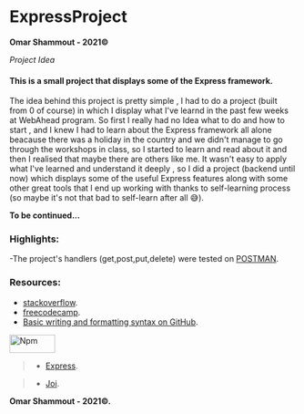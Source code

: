 # ExpressProject
**Omar Shammout - 2021©**

*Project Idea*

#### This is a small project that displays some of the Express framework.
The idea behind this project is pretty simple , I had to do a project (built from 0 of course) in which I display what I've learnd in the past few weeks at WebAhead program.
So first I really had no Idea what to do and how to start , and I knew I had to learn about the Express framework all alone beacause there was a holiday in the country and we didn't manage to go through the workshops in class, so I started to learn and read about it and then I realised that maybe there are others like me.
It wasn't easy to apply what I've learned and understand it deeply , so I did a project (backend until now) which displays some of the useful Express features along with some other great tools that I end up working with thanks to self-learning process (so maybe it's not that bad to self-learn after all :sweat_smile:). 

**To be continued...**

### Highlights:
-The project's handlers (get,post,put,delete) were tested on [POSTMAN](https://www.postman.com/).


### Resources:
- [stackoverflow](https://stackoverflow.com/).
- [freecodecamp](https://www.freecodecamp.org/).
- [Basic writing and formatting syntax on GitHub](https://docs.github.com/en/github/writing-on-github/getting-started-with-writing-and-formatting-on-github/basic-writing-and-formatting-syntax).

> 
<img align="center" width="80" height="32" src="https://upload.wikimedia.org/wikipedia/commons/thumb/d/db/Npm-logo.svg/540px-Npm-logo.svg.png" alt="Npm"> 

> - [Express](https://www.npmjs.com/package/express).

> - [Joi](https://www.npmjs.com/package/joi).


**Omar Shammout - 2021©.**
